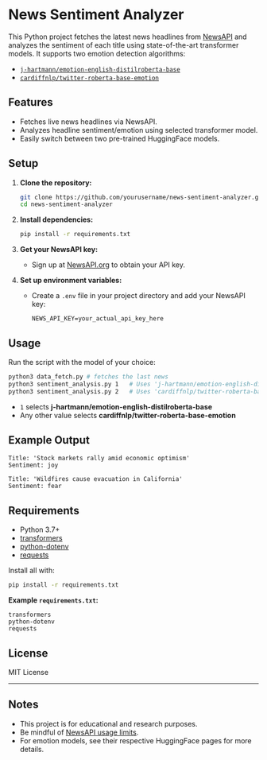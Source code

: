 # News Sentiment Analyzer

This Python project fetches the latest news headlines from [NewsAPI](https://newsapi.org/) and analyzes the sentiment of each title using state-of-the-art transformer models. It supports two emotion detection algorithms:

- [`j-hartmann/emotion-english-distilroberta-base`](https://huggingface.co/j-hartmann/emotion-english-distilroberta-base)
- [`cardiffnlp/twitter-roberta-base-emotion`](https://huggingface.co/cardiffnlp/twitter-roberta-base-emotion)

## Features

- Fetches live news headlines via NewsAPI.
- Analyzes headline sentiment/emotion using selected transformer model.
- Easily switch between two pre-trained HuggingFace models.

## Setup

1. **Clone the repository:**
   ```bash
   git clone https://github.com/yourusername/news-sentiment-analyzer.git
   cd news-sentiment-analyzer
   ```

2. **Install dependencies:**
   ```bash
   pip install -r requirements.txt
   ```

3. **Get your NewsAPI key:**
   - Sign up at [NewsAPI.org](https://newsapi.org/) to obtain your API key.

4. **Set up environment variables:**
   - Create a `.env` file in your project directory and add your NewsAPI key:
     ```
     NEWS_API_KEY=your_actual_api_key_here
     ```

## Usage

Run the script with the model of your choice:

```bash
python3 data_fetch.py # fetches the last news
python3 sentiment_analysis.py 1   # Uses 'j-hartmann/emotion-english-distilroberta-base', and saves result as csv. 
python3 sentiment_analysis.py 2   # Uses 'cardiffnlp/twitter-roberta-base-emotion', and saves result as csv. 
```

- `1` selects **j-hartmann/emotion-english-distilroberta-base**
- Any other value selects **cardiffnlp/twitter-roberta-base-emotion**

## Example Output

```
Title: 'Stock markets rally amid economic optimism'
Sentiment: joy

Title: 'Wildfires cause evacuation in California'
Sentiment: fear
```

## Requirements

- Python 3.7+
- [transformers](https://pypi.org/project/transformers/)
- [python-dotenv](https://pypi.org/project/python-dotenv/)
- [requests](https://pypi.org/project/requests/)

Install all with:

```bash
pip install -r requirements.txt
```

**Example `requirements.txt`:**
```
transformers
python-dotenv
requests
```

## License

MIT License

---

## Notes

- This project is for educational and research purposes.
- Be mindful of [NewsAPI usage limits](https://newsapi.org/pricing).
- For emotion models, see their respective HuggingFace pages for more details.
